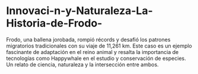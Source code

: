 # Innovaci-n-y-Naturaleza-La-Historia-de-Frodo-
Frodo, una ballena jorobada, rompió récords y desafió los patrones migratorios tradicionales con su viaje de 11,261 km. Este caso es un ejemplo fascinante de adaptación en el reino animal y resalta la importancia de tecnologías como Happywhale en el estudio y conservación de especies. Un relato de ciencia, naturaleza y la intersección entre ambos.
